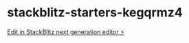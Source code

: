 # stackblitz-starters-kegqrmz4

[Edit in StackBlitz next generation editor ⚡️](https://stackblitz.com/~/github.com/kamuiiiii/stackblitz-starters-kegqrmz4)